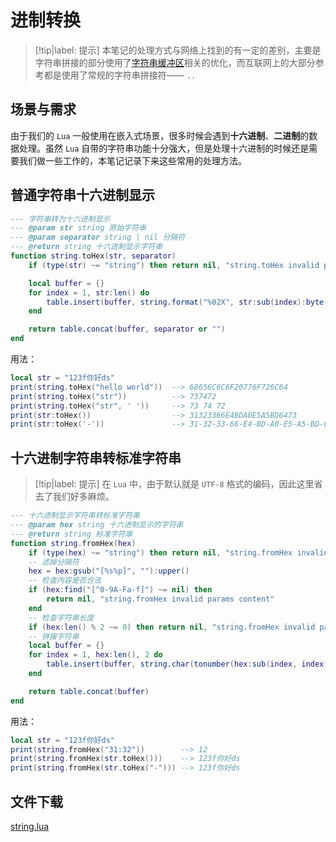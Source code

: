 # 进制转换

> [!tip|label: 提示]
> 本笔记的处理方式与网络上找到的有一定的差别，主要是字符串拼接的部分使用了[字符串缓冲区](../../../基础篇/数据结构/字符串缓冲区/README.md)相关的优化，而互联网上的大部分参考都是使用了常规的字符串拼接符—— `..`

## 场景与需求

由于我们的 `Lua` 一般使用在嵌入式场景，很多时候会遇到**十六进制**、**二进制**的数据处理。虽然 `Lua` 自带的字符串功能十分强大，但是处理十六进制的时候还是需要我们做一些工作的，本笔记记录下来这些常用的处理方法。

## 普通字符串十六进制显示

```lua
--- 字符串转为十六进制显示
--- @param str string 原始字符串
--- @param separator string | nil 分隔符
--- @return string 十六进制显示字符串
function string.toHex(str, separator)
    if (type(str) ~= "string") then return nil, "string.toHex invalid params type" end

    local buffer = {}
    for index = 1, str:len() do
        table.insert(buffer, string.format("%02X", str:sub(index):byte()))
    end

    return table.concat(buffer, separator or "")
end
```

用法：

```lua
local str = "123f你好ds"
print(string.toHex("hello world"))  --> 68656C6C6F20776F726C64
print(string.toHex("str"))          --> 737472
print(string.toHex("str", ' '))     --> 73 74 72
print(str:toHex())                  --> 31323366E4BDA0E5A5BD6473
print(str:toHex('-'))               --> 31-32-33-66-E4-BD-A0-E5-A5-BD-64-73
```

## 十六进制字符串转标准字符串

> [!tip|label: 提示]
> 在 `Lua` 中，由于默认就是 `UTF-8` 格式的编码，因此这里省去了我们好多麻烦。  

```lua
--- 十六进制显示字符串转标准字符串
--- @param hex string 十六进制显示的字符串
--- @return string 标准字符串
function string.fromHex(hex)
    if (type(hex) ~= "string") then return nil, "string.fromHex invalid params type" end
    -- 滤掉分隔符
    hex = hex:gsub("[%s%p]", ""):upper()
    -- 检查内容是否合法
    if (hex:find("[^0-9A-Fa-f]") ~= nil) then
        return nil, "string.fromHex invalid params content"
    end
    -- 检查字符串长度
    if (hex:len() % 2 ~= 0) then return nil, "string.fromHex invalid params length" end
    -- 拼接字符串
    local buffer = {}
    for index = 1, hex:len(), 2 do
        table.insert(buffer, string.char(tonumber(hex:sub(index, index + 1), 16)))
    end

    return table.concat(buffer)
end
```

用法：

```lua
local str = "123f你好ds"
print(string.fromHex("31:32"))        --> 12
print(string.fromHex(str.toHex()))    --> 123f你好ds
print(string.fromHex(str.toHex("-"))) --> 123f你好ds
```

## 文件下载

<a href="编程语言/Lua/实践篇/字符串处理/进制转换/assets/files/string.lua" download="string.lua">string.lua</a>
